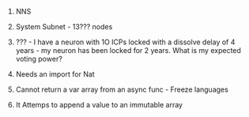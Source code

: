 
1. NNS

2. System Subnet - 13??? nodes 

3. ??? - I have a neuron with 1O ICPs locked with a dissolve delay of 4 years - my neuron has been locked for 2 years. What is my expected voting power?

4. Needs an import for Nat

5. Cannot return a var array from an async func - Freeze languages

6. It Attemps to append a value to an immutable array
